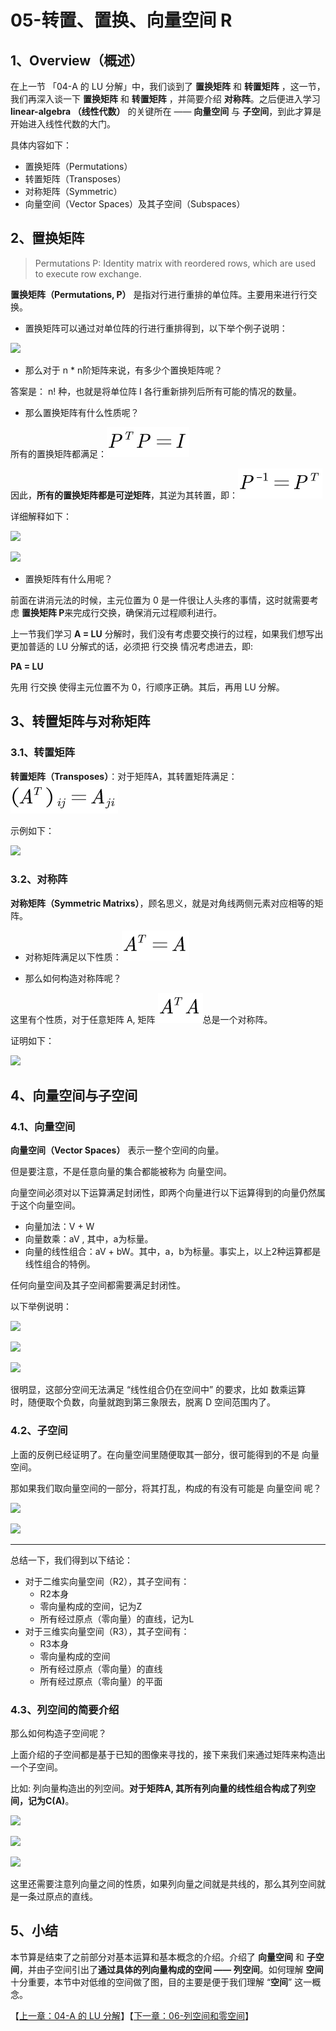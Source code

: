 # 05-转置、置换、向量空间 R

## 1、Overview（概述）

在上一节 「04-A 的 LU 分解」中，我们谈到了 **置换矩阵** 和 **转置矩阵** ，这一节，我们再深入谈一下 **置换矩阵** 和 **转置矩阵** ，并简要介绍 **对称阵**。之后便进入学习 **linear-algebra （线性代数）** 的关键所在 —— **向量空间** 与 **子空间**，到此才算是开始进入线性代数的大门。

具体内容如下：

* 置换矩阵（Permutations）
* 转置矩阵（Transposes）
* 对称矩阵（Symmetric）
* 向量空间（Vector Spaces）及其子空间（Subspaces）

## 2、置换矩阵

> Permutations P: Identity matrix with reordered rows, which are used to execute row exchange.

**置换矩阵（Permutations, P）** 是指对行进行重排的单位阵。主要用来进行行交换。

* 置换矩阵可以通过对单位阵的行进行重排得到，以下举个例子说明：

![](../images/04/LA_4_22.png)

* 那么对于 n * n阶矩阵来说，有多少个置换矩阵呢？

答案是： n! 种，也就是将单位阵 I 各行重新排列后所有可能的情况的数量。

* 那么置换矩阵有什么性质呢？

所有的置换矩阵都满足：![](../images/05/LA_5_01.png)

因此，**所有的置换矩阵都是可逆矩阵**，其逆为其转置，即：![](../images/05/LA_5_02.png)

详细解释如下：

![](../images/05/LA_5_1.jpg)



![](../images/05/LA_5_2.jpg)

* 置换矩阵有什么用呢？

前面在讲消元法的时候，主元位置为 0 是一件很让人头疼的事情，这时就需要考虑 **置换矩阵 P**来完成行交换，确保消元过程顺利进行。

上一节我们学习 **A = LU** 分解时，我们没有考虑要交换行的过程，如果我们想写出更加普适的 LU 分解式的话，必须把 行交换 情况考虑进去，即: 

**PA = LU**

先用 行交换 使得主元位置不为 0，行顺序正确。其后，再用 LU 分解。

## 3、转置矩阵与对称矩阵

### 3.1、转置矩阵

**转置矩阵（Transposes）**：对于矩阵A，其转置矩阵满足：![](../images/05/LA_5_03.png)

示例如下：

![](../images/05/LA_5_3.jpg)

### 3.2、对称阵

**对称矩阵（Symmetric Matrixs）**，顾名思义，就是对角线两侧元素对应相等的矩阵。

* 对称矩阵满足以下性质：![](../images/05/LA_5_04.png)

* 那么如何构造对称阵呢？

这里有个性质，对于任意矩阵 A, 矩阵 ![](../images/05/LA_5_05.png)总是一个对称阵。

证明如下：

![](../images/05/LA_5_4.png)

## 4、向量空间与子空间

### 4.1、向量空间

**向量空间（Vector Spaces）** 表示一整个空间的向量。

但是要注意，不是任意向量的集合都能被称为 向量空间。

向量空间必须对以下运算满足封闭性，即两个向量进行以下运算得到的向量仍然属于这个向量空间。

* 向量加法：V + W
* 向量数乘：aV , 其中，a为标量。
* 向量的线性组合：aV + bW。其中，a，b为标量。事实上，以上2种运算都是线性组合的特例。

任何向量空间及其子空间都需要满足封闭性。

以下举例说明：

![](../images/05/LA_5_5.jpg)

![](../images/05/LA_5_6.jpg)

![](../images/05/LA_5_7.jpg)

很明显，这部分空间无法满足 “线性组合仍在空间中” 的要求，比如 数乘运算 时，随便取个负数，向量就跑到第三象限去，脱离 D 空间范围内了。

### 4.2、子空间
上面的反例已经证明了。在向量空间里随便取其一部分，很可能得到的不是 向量空间。

那如果我们取向量空间的一部分，将其打乱，构成的有没有可能是 向量空间 呢？

![](../images/05/LA_5_8.jpg)

![](../images/05/LA_5_9.jpg)

---

总结一下，我们得到以下结论：

* 对于二维实向量空间（R2），其子空间有：
  * R2本身
  * 零向量构成的空间，记为Z
  * 所有经过原点（零向量）的直线，记为L
* 对于三维实向量空间（R3），其子空间有：
  * R3本身
  * 零向量构成的空间
  * 所有经过原点（零向量）的直线
  * 所有经过原点（零向量）的平面

### 4.3、列空间的简要介绍

那么如何构造子空间呢？

上面介绍的子空间都是基于已知的图像来寻找的，接下来我们来通过矩阵来构造出一个子空间。

比如: 列向量构造出的列空间。**对于矩阵A, 其所有列向量的线性组合构成了列空间，记为C(A)**。

![](../images/05/LA_5_10.jpg)

![](../images/05/LA_5_11.jpg)

![](../images/05/LA_5_12.jpg)

这里还需要注意列向量之间的性质，如果列向量之间就是共线的，那么其列空间就是一条过原点的直线。



## 5、小结

本节算是结束了之前部分对基本运算和基本概念的介绍。介绍了 **向量空间** 和 **子空间**，并由子空间引出了**通过具体的列向量构成的空间 —— 列空间**。如何理解 **空间** 十分重要，本节中对低维的空间做了图，目的主要是便于我们理解 “**空间**” 这一概念。

【[上一章：04-A 的 LU 分解](../04-A的LU分解/04-A的LU分解.md)】【[下一章：06-列空间和零空间](../06-列空间和零空间/06-列空间和零空间.md)】
